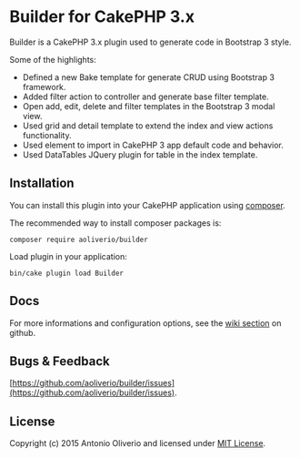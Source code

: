 # Builder for CakePHP 3.x

Builder is a CakePHP 3.x plugin used to generate code in Bootstrap 3 style. 

Some of the highlights:

- Defined a new Bake template for generate CRUD using Bootstrap 3 framework.
- Added filter action to controller and generate base filter template.
- Open add, edit, delete and filter templates in the Bootstrap 3 modal view.
- Used grid and detail template to extend the index and view actions functionality.
- Used element to import in CakePHP 3 app default code and behavior.
- Used DataTables JQuery plugin for table in the index template.

## Installation

You can install this plugin into your CakePHP application using [composer](http://getcomposer.org).

The recommended way to install composer packages is:
```
composer require aoliverio/builder
```

Load plugin in your application:
```
bin/cake plugin load Builder
```

## Docs

For more informations and configuration options, see the [wiki section](https://github.com/aoliverio/builder/wiki) on github.

## Bugs & Feedback

[https://github.com/aoliverio/builder/issues](https://github.com/aoliverio/builder/issues).

## License

Copyright (c) 2015 Antonio Oliverio and licensed under [MIT License](http://opensource.org/licenses/mit-license.php).
